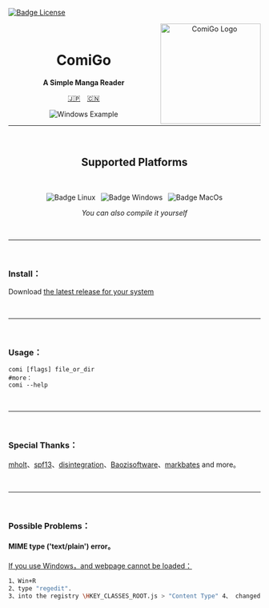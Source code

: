 [![Badge License]][License]

<div align = center>

<img width = 200 alt = 'ComiGo Logo' align = right src = icon.ico>

<br>

# ComiGo

**A Simple Manga Reader**

[:jp:][README JP] [:cn:][README CN]

![Windows Example]  

</div>

---

<div align = center>

<br>
  
## Supported Platforms

<br>

![Badge Linux] 
![Badge Windows] 
![Badge MacOs]

*You can also compile it yourself*

</div>

<br>

---

<br>

### Install：
Download [the latest release for your system][Releases] 

<br>

---

<br>

### Usage：
```
comi [flags] file_or_dir
#more：
comi --help
```

<br>

---

<br>

### Special Thanks：
[mholt]、[spf13]、[disintegration]、[Baozisoftware]、[markbates] and more。

<br>

---

<br>

### Possible Problems：

#### MIME type ('text/plain') error。

[If you use Windows，and webpage cannot be loaded：][Windows Page Issue]

```bash
1、Win+R 
2、type "regedit".
3、into the registry \HKEY_CLASSES_ROOT.js > "Content Type" 4、 changed it from "text/plain" to "application/javascript" and i restart the Comigo and that fixed it
```


<!----------------------------------------------------------------------------->

[Badge License]: https://img.shields.io/badge/License-GPLv3-blue.svg?style=for-the-badge
[Badge Windows]: https://img.shields.io/badge/Windows_-32_/_64-0078D6?style=for-the-badge&logo=windows&logoColor=white
[Badge Linux]: https://img.shields.io/badge/Linux-AMD64_/_ARMv7/8-10B981?style=for-the-badge&logo=linux&logoColor=white
[Badge MacOS]: https://img.shields.io/badge/MacOS-999999?style=for-the-badge&logo=apple&logoColor=white

[README JP]: README_JP.md '日本語'
[README CN]: README_CN.md '中文文档'

[Windows Page Issue]: https://github.com/golang/go/issues/32350
[Releases]: https://github.com/yumenaka/comi/releases
[License]: LICENSE

[Windows Example]: https://www.yumenaka.net/wp-content/uploads/2020/08/sample.gif 'Windows Example'


[disintegration]: https://github.com/disintegration
[Baozisoftware]: https://github.com/Baozisoftware
[markbates]: github.com/markbates/pkger
[mholt]: https://github.com/mholt
[spf13]: https://github.com/spf13
